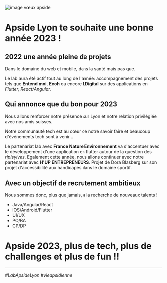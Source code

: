 ![image vœux apside](https://tinyurl.com/3ndtevt3)

# Apside Lyon te souhaite une bonne année 2023 !

## 2022 une année pleine de projets

Dans le domaine du web et mobile, dans la santé mais pas que.

Le lab aura été actif tout au long de l'année: accompagnement des projets tels que **Entend moi**, **Ecoh** ou encore **LDigital** sur des applications en _Flutter, React/Angular_.

## Qui annonce que du bon pour 2023

Nous allons renforcer notre présence sur Lyon et notre relation privilégiée avec nos amis suisses.

Notre communauté tech est au cœur de notre savoir faire et beaucoup d'événements tech sont à venir...

Le partenariat lab avec **France Nature Environnement** va s'accentuer avec le développement d'une application en flutter autour de la question des _ripisylves_.
Egalement cette année, nous allons continuer avec notre partenariat avec **H'UP ENTREPRENEURS**. Projet de Dora Blasberg sur son projet d'accessibilité aux handicapés dans le domaine sportif.

## Avec un objectif de recrutement ambitieux

Nous sommes donc, plus que jamais, à la recherche de nouveaux talents !

- Java/Angular/React
- iOS/Android/Flutter
- UI/UX
- PO/BA
- CP/DP

# Apside 2023, plus de tech, plus de challenges et plus de fun !!

---

_#LabApsideLyon #vieapsidienne_
